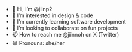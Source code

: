- 👋 Hi, I’m @jiinp2
- 👀 I’m interested in design & code
- 🌱 I’m currently learning software development
- 💞️ I’m looking to collaborate on fun projects
- 📫 How to reach me @jiinnoh on X (Twitter)
- 😄 Pronouns: she/her

<!---
jiinp2/jiinp2 is a ✨ special ✨ repository because its `README.md` (this file) appears on your GitHub profile.
You can click the Preview link to take a look at your changes.
--->

